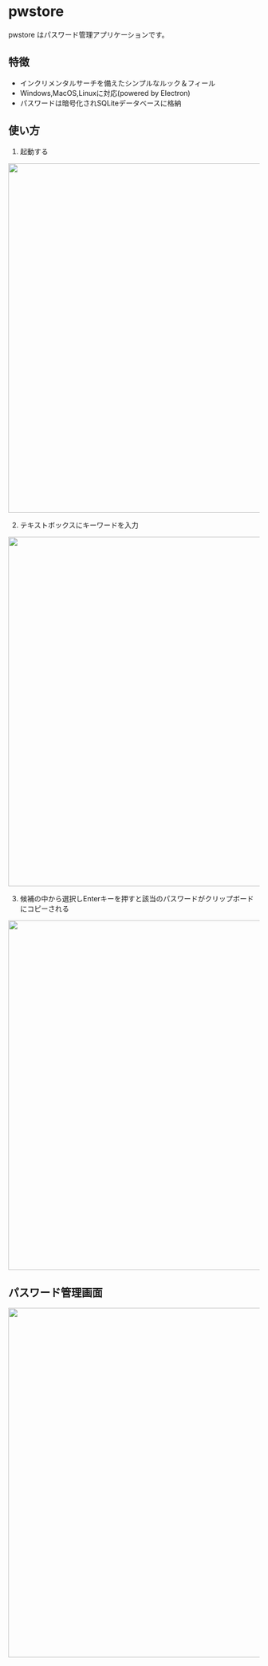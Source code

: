 # pwstore

pwstore はパスワード管理アプリケーションです。

## 特徴

* インクリメンタルサーチを備えたシンプルなルック＆フィール
* Windows,MacOS,Linuxに対応(powered by Electron)
* パスワードは暗号化されSQLiteデータベースに格納

## 使い方

1. 起動する

<img src="https://raw.githubusercontent.com/wiki/xketanaka/pwstore/images/keyword_input.png" width="700px" >

2. テキストボックスにキーワードを入力

<img src="https://raw.githubusercontent.com/wiki/xketanaka/pwstore/images/display_entry.png" width="700px" >

3. 候補の中から選択しEnterキーを押すと該当のパスワードがクリップボードにコピーされる

<img src="https://raw.githubusercontent.com/wiki/xketanaka/pwstore/images/selected.png" width="700px" >

## パスワード管理画面

<img src="https://raw.githubusercontent.com/wiki/xketanaka/pwstore/images/management.png" width="700px" >